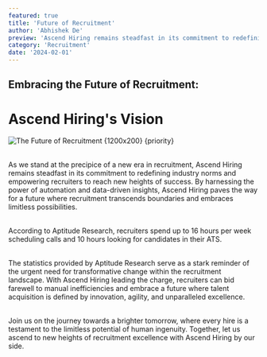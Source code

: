 ```yaml
---
featured: true
title: 'Future of Recruitment'
author: 'Abhishek De'
preview: 'Ascend Hiring remains steadfast in its commitment to redefining industry norms and empowering recruiters to reach new heights'
category: 'Recruitment'
date: '2024-02-01'
---
```


## Embracing the Future of Recruitment:

# Ascend Hiring's Vision

![The Future of Recruitment {1200x200} {priority} ](/images/optimistic-future.jpeg)

\
As we stand at the precipice of a new era in recruitment, Ascend Hiring remains steadfast in its commitment to redefining industry norms and empowering recruiters to reach new heights of success. By harnessing the power of automation and data-driven insights, Ascend Hiring paves the way for a future where recruitment transcends boundaries and embraces limitless possibilities.

\
According to Aptitude Research, recruiters spend up to 16 hours per week scheduling calls and 10 hours looking for candidates in their ATS.

\
The statistics provided by Aptitude Research serve as a stark reminder of the urgent need for transformative change within the recruitment landscape. With Ascend Hiring leading the charge, recruiters can bid farewell to manual inefficiencies and embrace a future where talent acquisition is defined by innovation, agility, and unparalleled excellence.

\
Join us on the journey towards a brighter tomorrow, where every hire is a testament to the limitless potential of human ingenuity. Together, let us ascend to new heights of recruitment excellence with Ascend Hiring by our side.
